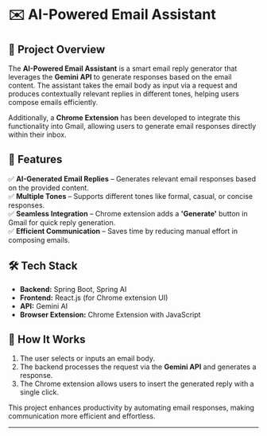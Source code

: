 # ✉️ AI-Powered Email Assistant  

## 📌 Project Overview  
The **AI-Powered Email Assistant** is a smart email reply generator that leverages the **Gemini API** to generate responses based on the email content. The assistant takes the email body as input via a request and produces contextually relevant replies in different tones, helping users compose emails efficiently.  

Additionally, a **Chrome Extension** has been developed to integrate this functionality into Gmail, allowing users to generate email responses directly within their inbox.  

## 🚀 Features  
✅ **AI-Generated Email Replies** – Generates relevant email responses based on the provided content.  
✅ **Multiple Tones** – Supports different tones like formal, casual, or concise responses.  
✅ **Seamless Integration** – Chrome extension adds a **'Generate'** button in Gmail for quick reply generation.  
✅ **Efficient Communication** – Saves time by reducing manual effort in composing emails.  

## 🛠️ Tech Stack  
- **Backend:** Spring Boot, Spring AI  
- **Frontend:** React.js (for Chrome extension UI)  
- **API:** Gemini AI  
- **Browser Extension:** Chrome Extension with JavaScript  

## 📂 How It Works  
1. The user selects or inputs an email body.  
2. The backend processes the request via the **Gemini API** and generates a response.  
3. The Chrome extension allows users to insert the generated reply with a single click.  

This project enhances productivity by automating email responses, making communication more efficient and effortless.  

---
